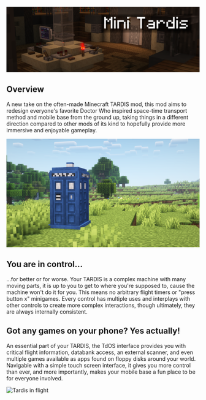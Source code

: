 ![Banner](img/banner_wide.png)

## Overview

A new take on the often-made Minecraft TARDIS mod, 
this mod aims to redesign everyone's favorite Doctor Who inspired space-time transport method and mobile base from the ground up, 
taking things in a different direction compared to other mods of its kind to hopefully provide more immersive and enjoyable gameplay.

![Tardis in field](img/tardis_in_field.png)

## You are in control...

...for better or for worse. Your TARDIS is a complex machine with many moving parts,
it is up to you to get to where you're supposed to, cause the machine won't do it for you.
This means no arbitrary flight timers or "press button x" minigames.
Every control has multiple uses and interplays with other controls to create more complex interactions,
though ultimately, they are always internally consistent.

## Got any games on your phone? Yes actually!

An essential part of your TARDIS, the TdOS interface provides you with critical flight information, 
databank access, an external scanner, and even multiple games 
available as apps found on floppy disks around your world.
Navigable with a simple touch screen interface, it gives you more control than ever, and more importantly, 
makes your mobile base a fun place to be for everyone involved.

![Tardis in flight](img/takeoff.gif)